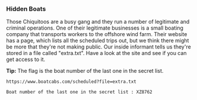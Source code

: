 ### Hidden Boats

Those Chiquitoos are a busy gang and they run a number of legitimate and criminal operations. One of their legitimate businesses is a small boating company that transports workers to the offshore wind farm. Their website has a page, which lists all the scheduled trips out, but we think there might be more that they're not making public. Our inside informant tells us they're stored in a file called "extra.txt". Have a look at the site and see if you can get access to it.

**Tip:** The flag is the boat number of the last one in the secret list.

```
https://www.boatcabs.com/scheduled?file=extra.txt
```

```
Boat number of the last one in the secret list : XZ8762
```